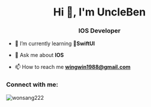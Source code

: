 <h1 align="center">Hi 👋, I'm UncleBen</h1>
<h3 align="center">IOS Developer</h3>

- 🌱 I’m currently learning **SwiftUI**

- 💬 Ask me about **IOS**

- 📫 How to reach me **wingwin1988@gmail.com**

<h3 align="left">Connect with me:</h3>
<p align="left">
</p>


<p><img align="center" src="https://github-readme-stats.vercel.app/api/top-langs?username=wonsang222&show_icons=true&locale=en&layout=compact" alt="wonsang222" /></p>

